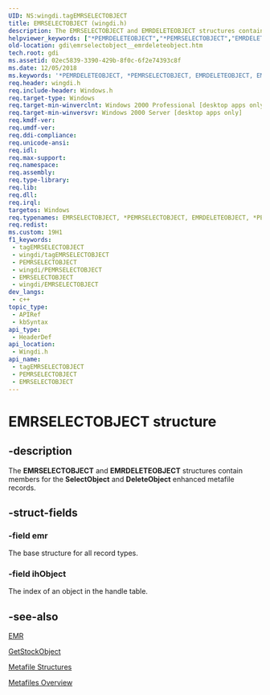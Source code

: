 ```yaml
---
UID: NS:wingdi.tagEMRSELECTOBJECT
title: EMRSELECTOBJECT (wingdi.h)
description: The EMRSELECTOBJECT and EMRDELETEOBJECT structures contain members for the SelectObject and DeleteObject enhanced metafile records.
helpviewer_keywords: ["*PEMRDELETEOBJECT","*PEMRSELECTOBJECT","EMRDELETEOBJECT","EMRDELETEOBJECT structure [Windows GDI]","EMRSELECTOBJECT","EMRSELECTOBJECT structure [Windows GDI]","EMRSELECTOBJECT","EMRDELETEOBJECT","EMRSELECTOBJECT","EMRDELETEOBJECT structure [Windows GDI]","PEMRDELETEOBJECT","PEMRDELETEOBJECT structure pointer [Windows GDI]","PEMRSELECTOBJECT","PEMRSELECTOBJECT structure pointer [Windows GDI]","_win32_EMRSELECTOBJECT_str","gdi.emrselectobject__emrdeleteobject","wingdi/EMRDELETEOBJECT","wingdi/EMRSELECTOBJECT","EMRDELETEOBJECT","wingdi/PEMRDELETEOBJECT","wingdi/PEMRSELECTOBJECT"]
old-location: gdi\emrselectobject__emrdeleteobject.htm
tech.root: gdi
ms.assetid: 02ec5839-3390-429b-8f0c-6f2e74393c8f
ms.date: 12/05/2018
ms.keywords: '*PEMRDELETEOBJECT, *PEMRSELECTOBJECT, EMRDELETEOBJECT, EMRDELETEOBJECT structure [Windows GDI], EMRSELECTOBJECT, EMRSELECTOBJECT structure [Windows GDI], EMRSELECTOBJECT,EMRDELETEOBJECT, EMRSELECTOBJECT,EMRDELETEOBJECT structure [Windows GDI], PEMRDELETEOBJECT, PEMRDELETEOBJECT structure pointer [Windows GDI], PEMRSELECTOBJECT, PEMRSELECTOBJECT structure pointer [Windows GDI], _win32_EMRSELECTOBJECT_str, gdi.emrselectobject__emrdeleteobject, wingdi/EMRDELETEOBJECT, wingdi/EMRSELECTOBJECT,EMRDELETEOBJECT, wingdi/PEMRDELETEOBJECT, wingdi/PEMRSELECTOBJECT'
req.header: wingdi.h
req.include-header: Windows.h
req.target-type: Windows
req.target-min-winverclnt: Windows 2000 Professional [desktop apps only]
req.target-min-winversvr: Windows 2000 Server [desktop apps only]
req.kmdf-ver: 
req.umdf-ver: 
req.ddi-compliance: 
req.unicode-ansi: 
req.idl: 
req.max-support: 
req.namespace: 
req.assembly: 
req.type-library: 
req.lib: 
req.dll: 
req.irql: 
targetos: Windows
req.typenames: EMRSELECTOBJECT, *PEMRSELECTOBJECT, EMRDELETEOBJECT, *PEMRDELETEOBJECT
req.redist: 
ms.custom: 19H1
f1_keywords:
 - tagEMRSELECTOBJECT
 - wingdi/tagEMRSELECTOBJECT
 - PEMRSELECTOBJECT
 - wingdi/PEMRSELECTOBJECT
 - EMRSELECTOBJECT
 - wingdi/EMRSELECTOBJECT
dev_langs:
 - c++
topic_type:
 - APIRef
 - kbSyntax
api_type:
 - HeaderDef
api_location:
 - Wingdi.h
api_name:
 - tagEMRSELECTOBJECT
 - PEMRSELECTOBJECT
 - EMRSELECTOBJECT
---
```


# EMRSELECTOBJECT structure


## -description

The <b>EMRSELECTOBJECT</b> and <b>EMRDELETEOBJECT</b> structures contain members for the <b>SelectObject</b> and <b>DeleteObject</b> enhanced metafile records.

## -struct-fields

### -field emr

The base structure for all record types.

### -field ihObject

The index of an object in the handle table.

## -see-also

<a href="/windows/desktop/api/wingdi/ns-wingdi-emr">EMR</a>



<a href="/windows/desktop/api/wingdi/nf-wingdi-getstockobject">GetStockObject</a>



<a href="/windows/desktop/gdi/metafile-structures">Metafile Structures</a>



<a href="/windows/desktop/gdi/metafiles">Metafiles Overview</a>

